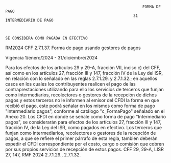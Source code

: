 
                                                                FORMA DE PAGO
                                                            31 INTERMEDIARIO DE PAGO



    SE CONSIDERA COMO PAGADA EN EFECTIVO



RM2024 CFF 2.7.1.37. Forma de pago usando gestores de pagos

Vigencia 1/enero/2024 - 31/diciembre/2024

Para los efectos de los artículos 29 y 29-A, fracción VII, inciso c) del CFF, así como en los artículos 27, fracción III y 147, fracción IV de la Ley del ISR, en relación con lo señalado en las reglas 2.7.1.29. y 2.7.1.32.; en aquellos casos en los cuales los contribuyentes realicen el pago de las contraprestaciones utilizando para ello los servicios de terceros que funjan como intermediarios, recolectores o gestores de la recepción de dichos pagos y estos terceros no le informen al emisor del CFDI la forma en que recibió el pago, este podrá señalar en los mismos como forma de pago "Intermediario pagos", conforme al catálogo "c_FormaPago" señalado en el Anexo 20.
Los CFDI en donde se señale como forma de pago "Intermediario pagos", se considerarán para efectos de los artículos 27, fracción III y 147, fracción IV, de la Ley del ISR, como pagados en efectivo.
Los terceros que funjan como intermediarios, recolectores o gestores de la recepción de pagos, a que se refiere el primer párrafo de esta regla, también deberán expedir el CFDI correspondiente por el costo, cargo o comisión que cobren por sus propios servicios de recepción de estos pagos.
CFF 29, 29-A, LISR 27, 147, RMF 2024 2.7.1.29., 2.7.1.32.